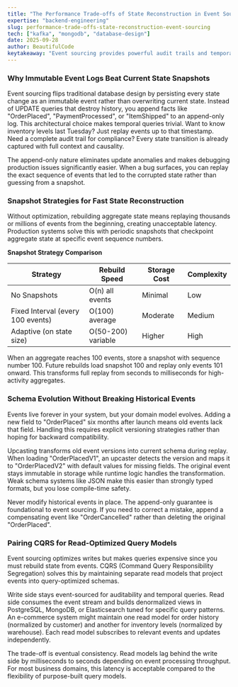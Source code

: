 ```yaml
---
title: "The Performance Trade-offs of State Reconstruction in Event Sourcing Systems"
expertise: "backend-engineering"
slug: performance-trade-offs-state-reconstruction-event-sourcing
tech: ["kafka", "mongodb", "database-design"]
date: 2025-09-28
author: BeautifulCode
keytakeaway: "Event sourcing provides powerful audit trails and temporal queries but requires snapshot strategies for performance and explicit schema versioning for long-term maintainability, with CQRS addressing read-side query optimization through eventually consistent projections."
---
```


### Why Immutable Event Logs Beat Current State Snapshots

Event sourcing flips traditional database design by persisting every state change as an immutable event rather than overwriting current state. Instead of UPDATE queries that destroy history, you append facts like "OrderPlaced", "PaymentProcessed", or "ItemShipped" to an append-only log. This architectural choice makes temporal queries trivial. Want to know inventory levels last Tuesday? Just replay events up to that timestamp. Need a complete audit trail for compliance? Every state transition is already captured with full context and causality.

The append-only nature eliminates update anomalies and makes debugging production issues significantly easier. When a bug surfaces, you can replay the exact sequence of events that led to the corrupted state rather than guessing from a snapshot.

### Snapshot Strategies for Fast State Reconstruction

Without optimization, rebuilding aggregate state means replaying thousands or millions of events from the beginning, creating unacceptable latency. Production systems solve this with periodic snapshots that checkpoint aggregate state at specific event sequence numbers.

**Snapshot Strategy Comparison**

| Strategy | Rebuild Speed | Storage Cost | Complexity |
|----------|---------------|--------------|------------|
| No Snapshots | O(n) all events | Minimal | Low |
| Fixed Interval (every 100 events) | O(100) average | Moderate | Medium |
| Adaptive (on state size) | O(50-200) variable | Higher | High |

When an aggregate reaches 100 events, store a snapshot with sequence number 100. Future rebuilds load snapshot 100 and replay only events 101 onward. This transforms full replay from seconds to milliseconds for high-activity aggregates.

### Schema Evolution Without Breaking Historical Events

Events live forever in your system, but your domain model evolves. Adding a new field to "OrderPlaced" six months after launch means old events lack that field. Handling this requires explicit versioning strategies rather than hoping for backward compatibility.

Upcasting transforms old event versions into current schema during replay. When loading "OrderPlacedV1", an upcaster detects the version and maps it to "OrderPlacedV2" with default values for missing fields. The original event stays immutable in storage while runtime logic handles the transformation. Weak schema systems like JSON make this easier than strongly typed formats, but you lose compile-time safety.

Never modify historical events in place. The append-only guarantee is foundational to event sourcing. If you need to correct a mistake, append a compensating event like "OrderCancelled" rather than deleting the original "OrderPlaced".

### Pairing CQRS for Read-Optimized Query Models

Event sourcing optimizes writes but makes queries expensive since you must rebuild state from events. CQRS (Command Query Responsibility Segregation) solves this by maintaining separate read models that project events into query-optimized schemas.

Write side stays event-sourced for auditability and temporal queries. Read side consumes the event stream and builds denormalized views in PostgreSQL, MongoDB, or Elasticsearch tuned for specific query patterns. An e-commerce system might maintain one read model for order history (normalized by customer) and another for inventory levels (normalized by warehouse). Each read model subscribes to relevant events and updates independently.

The trade-off is eventual consistency. Read models lag behind the write side by milliseconds to seconds depending on event processing throughput. For most business domains, this latency is acceptable compared to the flexibility of purpose-built query models.